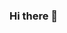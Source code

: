 ### Hi there 👋

<!--
**Littlep640/Littlep640** is a ✨ _special_ ✨ repository because its `README.md` (this file) appears on your GitHub profile.

Here are some ideas to get you started:

- 🔭 I’m currently working on school projects.
- 🌱 I’m currently learning a little bit of javascripts and diving deeper into python and java.
- 👯 I’m looking to collaborate on projects if you would like my help.
- 🤔 I’m looking for help with securing an internship.
- 💬 Ask me about OSRS.
- 😄 Pronouns: He/Him
- ⚡ Fun fact: I am red green colorblind.
-->
